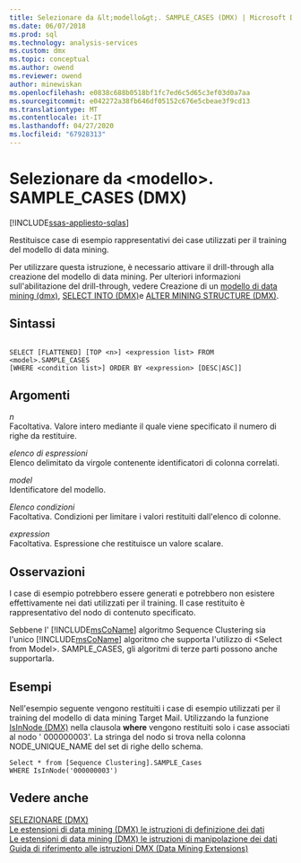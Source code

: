 ```yaml
---
title: Selezionare da &lt;modello&gt;. SAMPLE_CASES (DMX) | Microsoft Docs
ms.date: 06/07/2018
ms.prod: sql
ms.technology: analysis-services
ms.custom: dmx
ms.topic: conceptual
ms.author: owend
ms.reviewer: owend
author: minewiskan
ms.openlocfilehash: e0838c688b0518bf1fc7ed6c5d65c3ef03d0a7aa
ms.sourcegitcommit: e042272a38fb646df05152c676e5cbeae3f9cd13
ms.translationtype: MT
ms.contentlocale: it-IT
ms.lasthandoff: 04/27/2020
ms.locfileid: "67928313"
---
```

# <a name="select-from-ltmodelgtsample_cases-dmx"></a>Selezionare da &lt;modello&gt;. SAMPLE_CASES (DMX)
[!INCLUDE[ssas-appliesto-sqlas](../includes/ssas-appliesto-sqlas.md)]

  Restituisce case di esempio rappresentativi dei case utilizzati per il training del modello di data mining.  
  
 Per utilizzare questa istruzione, è necessario attivare il drill-through alla creazione del modello di data mining. Per ulteriori informazioni sull'abilitazione del drill-through, vedere Creazione di un [modello di data mining &#40;dmx&#41;](../dmx/create-mining-model-dmx.md), [SELECT INTO &#40;DMX&#41;](../dmx/select-into-dmx.md)e [ALTER MINING STRUCTURE &#40;DMX&#41;](../dmx/alter-mining-structure-dmx.md).  
  
## <a name="syntax"></a>Sintassi  
  
```  
  
SELECT [FLATTENED] [TOP <n>] <expression list> FROM <model>.SAMPLE_CASES  
[WHERE <condition list>] ORDER BY <expression> [DESC|ASC]]  
```  
  
## <a name="arguments"></a>Argomenti  
 *n*  
 Facoltativa. Valore intero mediante il quale viene specificato il numero di righe da restituire.  
  
 *elenco di espressioni*  
 Elenco delimitato da virgole contenente identificatori di colonna correlati.  
  
 *model*  
 Identificatore del modello.  
  
 *Elenco condizioni*  
 Facoltativa. Condizioni per limitare i valori restituiti dall'elenco di colonne.  
  
 *expression*  
 Facoltativa. Espressione che restituisce un valore scalare.  
  
## <a name="remarks"></a>Osservazioni  
 I case di esempio potrebbero essere generati e potrebbero non esistere effettivamente nei dati utilizzati per il training. Il case restituito è rappresentativo del nodo di contenuto specificato.  
  
 Sebbene l' [!INCLUDE[msCoName](../includes/msconame-md.md)] algoritmo Sequence Clustering sia l'unico [!INCLUDE[msCoName](../includes/msconame-md.md)] algoritmo che supporta l'utilizzo di \<Select from Model>. SAMPLE_CASES, gli algoritmi di terze parti possono anche supportarla.  
  
## <a name="examples"></a>Esempi  
 Nell'esempio seguente vengono restituiti i case di esempio utilizzati per il training del modello di data mining Target Mail. Utilizzando la funzione [IsInNode &#40;DMX&#41;](../dmx/isinnode-dmx.md) nella clausola **where** vengono restituiti solo i case associati al nodo ' 000000003'. La stringa del nodo si trova nella colonna NODE_UNIQUE_NAME del set di righe dello schema.  
  
```  
Select * from [Sequence Clustering].SAMPLE_Cases  
WHERE IsInNode('000000003')  
```  
  
## <a name="see-also"></a>Vedere anche  
 [SELEZIONARE &#40;DMX&#41;](../dmx/select-dmx.md)   
 [Le estensioni di data mining &#40;DMX&#41; le istruzioni di definizione dei dati](../dmx/dmx-statements-data-definition.md)   
 [Le estensioni di data mining &#40;DMX&#41; le istruzioni di manipolazione dei dati](../dmx/dmx-statements-data-manipulation.md)   
 [Guida di riferimento alle istruzioni DMX &#40;Data Mining Extensions&#41;](../dmx/data-mining-extensions-dmx-statements.md)  
  
  
